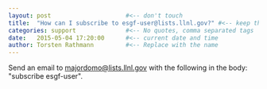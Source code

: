 ```yaml
---
layout: post                     #<-- don't touch
title:  "How can I subscribe to esgf-user@lists.llnl.gov?" #<-- keep the quotes " ... "
categories: support              #<-- No quotes, comma separated tags
date:   2015-05-04 17:20:00      #<-- current date and time
author: Torsten Rathmann         #<-- Replace with the name
---
```


Send an email to majordomo@lists.llnl.gov with the following in the body: "subscribe esgf-user".


